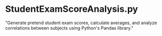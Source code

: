 # StudentExamScoreAnalysis.py
"Generate pretend student exam scores, calculate averages, and analyze correlations between subjects using Python's Pandas library."
